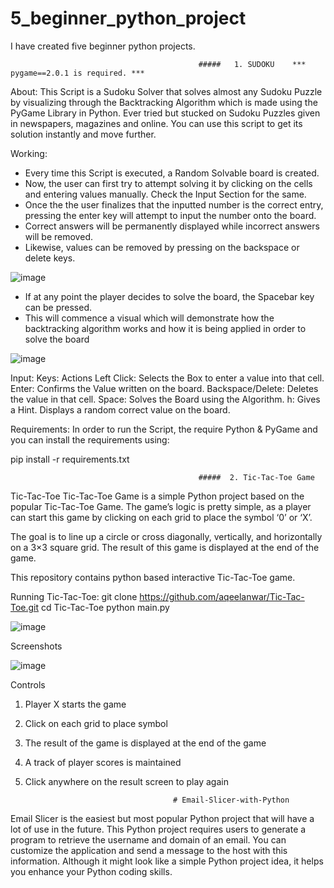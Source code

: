 # 5_beginner_python_project
I have created five beginner python projects.

                                              #####   1. SUDOKU    *** pygame==2.0.1 is required. *** 

About:
This Script is a Sudoku Solver that solves almost any Sudoku Puzzle by visualizing through the Backtracking Algorithm which is made using the PyGame Library in Python. Ever tried but stucked on Sudoku Puzzles given in newspapers, magazines and online. You can use this script to get its solution instantly and move further.

Working:
- Every time this Script is executed, a Random Solvable board is created.
- Now, the user can first try to attempt solving it by clicking on the cells and entering values manually. Check the Input Section for the same.
- Once the the user finalizes that the inputted number is the correct entry, pressing the enter key will attempt to input the number onto the board.
- Correct answers will be permanently displayed while incorrect answers will be removed.
- Likewise, values can be removed by pressing on the backspace or delete keys.

![image](https://user-images.githubusercontent.com/86731454/220151688-03482f03-8e2b-400f-bdf2-927f182e1344.png)

- If at any point the player decides to solve the board, the Spacebar key can be pressed.
- This will commence a visual which will demonstrate how the backtracking algorithm works and how it is being applied in order to solve the board

![image](https://user-images.githubusercontent.com/86731454/220151870-ca4a08b0-7c06-4c8b-be2c-c2e1237eeb3a.png)

Input:
Keys:	Actions
Left Click:	      Selects the Box to enter a value into that cell.
Enter:    	      Confirms the Value written on the board.
Backspace/Delete:	Deletes the value in that cell.
Space:      	    Solves the Board using the Algorithm.
h:              	Gives a Hint. Displays a random correct value on the board.


Requirements:
In order to run the Script, the require Python & PyGame and you can install the requirements using:

pip install -r requirements.txt






                                              #####  2. Tic-Tac-Toe Game

Tic-Tac-Toe
Tic-Tac-Toe Game is a simple Python project based on the popular Tic-Tac-Toe Game. The game’s logic is pretty simple, as a player can start this game by clicking on each grid to place the symbol ‘0’ or ‘X’.

The goal is to line up a circle or cross diagonally, vertically, and horizontally on a 3×3 square grid. The result of this game is displayed at the end of the game.

This repository contains python based interactive Tic-Tac-Toe game.

Running Tic-Tac-Toe:
git clone https://github.com/aqeelanwar/Tic-Tac-Toe.git
cd Tic-Tac-Toe
python main.py

![image](https://user-images.githubusercontent.com/86731454/220153339-e78c5d62-d4b4-4d54-9bbb-a6b491d25a36.png)

Screenshots

![image](https://user-images.githubusercontent.com/86731454/220153488-fa9396f9-6a92-4952-a500-e1b5188cfc23.png)

Controls
1. Player X starts the game
2. Click on each grid to place symbol
3. The result of the game is displayed at the end of the game
4. A track of player scores is maintained
5. Click anywhere on the result screen to play again




                                        # Email-Slicer-with-Python

Email Slicer is the easiest but most popular Python project that will have a lot of use in the future. This Python project requires users to generate a program to retrieve the username and domain of an email. You can customize the application and send a message to the host with this information. Although it might look like a simple Python project idea, it helps you enhance your Python coding skills.




